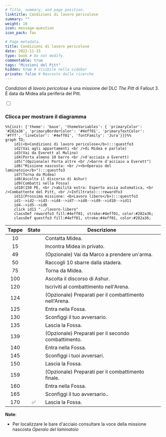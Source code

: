 ```yaml
---
# Title, summary, and page position.
linktitle: Condizioni di lavoro pericolose
summary: ""
weight: 10
icon: message-question
icon_pack: fas

# Page metadata.
title: Condizioni di lavoro pericolose
date: 2022-11-15
type: book # Do not modify.
commentable: true
tags: "Missioni del Pitt"
hidden: true # Visibile nella sidebar
private: false # Nascosto dalle ricerche
---
```



<div class="fo3">


*Condizioni di lavoro pericolose* è una missione del DLC *The Pitt* di Fallout 3. È data da Midea alla periferia del Pitt.


<section class="chart-collapse">
<input type="checkbox" name="collapse2" id="handle2">
<h3 class="handle">
<label for="handle2">Clicca per mostrare il diagramma</label>
</h3>
<div class="content">

```mermaid
%%{init: {'theme': 'base', 'themeVariables': { 'primaryColor': '#282a36', 'primaryBorderColor': '#4eff01', 'primaryTextColor': '#fff', 'lineColor': '#4eff01', 'fontFamily': 'Jura'}}}%%
graph TD;
    id1(<b>Condizioni di lavoro pericolose</b>):::questfo3
    id2(Vai agli appartamenti <br />di Midea e parlale)
    id3(Vai da Everett al Mulino)
    id4(Porta almeno 10 barre <br />d'acciaio a Everett)
    id5("(Opzionale) Porta altre <br />barre d'acciaio a Everett")
    id6("Missione nascosta: <br /><b>Operaio del laminatoio</b>"):::questfo3
    id7(Torna da Midea) 
    id8(Ascolta il discorso di Ashur)
    id9(Combatti nella Fossa)
    id10(150 PE, <br />abilità extra: Esperto ascia automatica, <br />Combattente del Pitt, <br />Infiltrato):::rewardfo3
    id11(Prossima missione: <b>Lavoro libero</b>):::questfo3
    id1-->id2-->id3-->id4-->id7-->id8-->id9-->id10-->id11
    id4-->id5-->id6
    click id11 "../lavoro-libero"
    classDef rewardfo3 fill:#4eff01, stroke:#4eff01, color:#282a36;
    classDef questfo3 fill:#4eff01, stroke:#4eff01, color:#282a36;
```

</div>
</section>

| Tappe |       Stato        | Descrizione                                            |
|:-----:|:------------------:| ------------------------------------------------------ |
|  10   |                    | Contatta Midea.                                        |
|  15   |                    | Incontra Midea in privato.                             |
|  49   |                    | (Opzionale) Vai da Marco a prendere un'arma.           |
|  50   |                    | Raccogli 10 sbarre dalla stadera.                      |
|  75   |                    | Torna da Midea.                                        |
|  100  |                    | Ascolta il discorso di Ashur.                          |
|  120  |                    | Iscriviti al combattimento nell'Arena.                 |
|  124  |                    | (Opzionale) Preparati per il combattimento nell'Arena. |
|  125  |                    | Entra nella Fossa.                                     |
|  130  |                    | Sconfiggi il tuo avversario.                           |
|  135  |                    | Lascia la Fossa.                                       |
|  139  |                    | (Opzionale) Preparati per il secondo combattimento.    |
|  140  |                    | Entra nella Fossa.                                     |
|  145  |                    | Sconfiggi i tuoi avversari.                            |
|  150  |                    | Lascia la Fossa.                                       |
|  159  |                    | (Opzionale) Preparati per il combattimento finale.     |
|  160  |                    | Entra nella Fossa.                                     |
|  165  |                    | Sconfiggi il tuo avversario..                          |
|  170  | :white_check_mark: | Lascia la Fossa.                                       |

**Note**:
- Per localizzare le bare d'acciaio consultare la voce della missione nascosta *Operaio del laminatoio* 

</div>